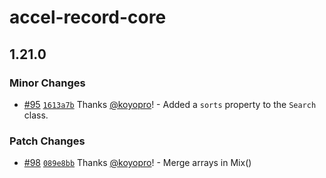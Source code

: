 # accel-record-core

## 1.21.0

### Minor Changes

- [#95](https://github.com/koyopro/accella/pull/95) [`1613a7b`](https://github.com/koyopro/accella/commit/1613a7b467e90d8e1b685df0b9d7266103e23287) Thanks [@koyopro](https://github.com/koyopro)! - Added a `sorts` property to the `Search` class.

### Patch Changes

- [#98](https://github.com/koyopro/accella/pull/98) [`089e8bb`](https://github.com/koyopro/accella/commit/089e8bbb38b637b26dcd96094c00d7e9b6c6f032) Thanks [@koyopro](https://github.com/koyopro)! - Merge arrays in Mix()
